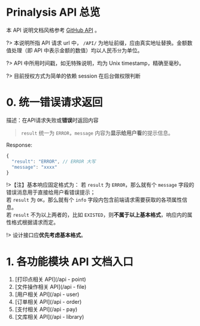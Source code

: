 # Prinalysis API 总览

本 API 说明文档风格参考 [GitHub API](https://developer.github.com/v3/apps/) 。

?> 本说明所指 API 请求 url 中， `/API/` 为地址前缀，应由真实地址替换。金额数值处理（即 API 中表示金额的数值）均以人民币`分`为单位。

?> API 中所用时间戳，如无特殊说明，均为 Unix timestamp，精确至毫秒。

?> 目前授权方式为简单的依赖 session 在后台做权限判断



# 0. 统一错误请求返回

描述：在API请求失败或**错误**时返回内容

> `result` 统一为 `ERROR`，`message` 内容为**显示给用户看**的提示信息。

Response:

```js
{
  "result": "ERROR", // ERROR 大写
  "message": "xxxx"
}
```

!>【注】基本响应固定格式为：  若 `result` 为 `ERROR`，那么就有个 `message` 字段的错误消息用于直接给用户看错误提示；
<br/>若 `result` 为 `OK`，那么就有个 `info` 字段内包含前端请求需要获取的各项属性信息。
<br/>若 `result` 不为以上两者的，比如 `EXISTED`，则**不属于以上基本格式**，响应内的属性格式根据请求而定。

!> 设计接口应**优先考虑基本格式**。


# 1. 各功能模块 API 文档入口

1. [打印点相关 API](/api - point)
2. [文件操作相关 API](/api - file)
3. [用户相关 API](/api - user)
4. [订单相关 API](/api - order)
5. [支付相关 API](/api - pay)
6. [文库相关 API](/api - library)
